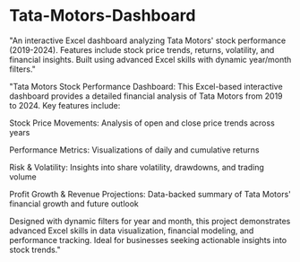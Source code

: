 # Tata-Motors-Dashboard
"An interactive Excel dashboard analyzing Tata Motors' stock performance (2019-2024). Features include stock price trends, returns, volatility, and financial insights. Built using advanced Excel skills with dynamic year/month filters."

"Tata Motors Stock Performance Dashboard: This Excel-based interactive dashboard provides a detailed financial analysis of Tata Motors from 2019 to 2024. Key features include:

Stock Price Movements: Analysis of open and close price trends across years

Performance Metrics: Visualizations of daily and cumulative returns

Risk & Volatility: Insights into share volatility, drawdowns, and trading volume

Profit Growth & Revenue Projections: Data-backed summary of Tata Motors' financial growth and future outlook

Designed with dynamic filters for year and month, this project demonstrates advanced Excel skills in data visualization, financial modeling, and performance tracking. Ideal for businesses seeking actionable insights into stock trends."
